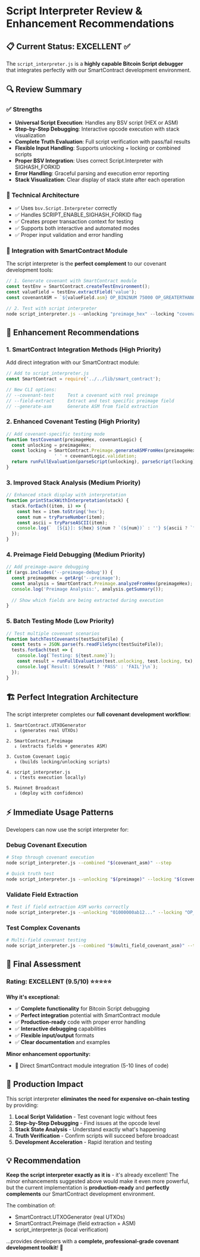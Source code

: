 # Script Interpreter Review & Enhancement Recommendations

## 📋 Current Status: EXCELLENT ✅

The `script_interpreter.js` is a **highly capable Bitcoin Script debugger** that integrates perfectly with our SmartContract development environment.

## 🔍 Review Summary

### ✅ **Strengths**
- **Universal Script Execution**: Handles any BSV script (HEX or ASM)
- **Step-by-Step Debugging**: Interactive opcode execution with stack visualization
- **Complete Truth Evaluation**: Full script verification with pass/fail results
- **Flexible Input Handling**: Supports unlocking + locking or combined scripts
- **Proper BSV Integration**: Uses correct Script.Interpreter with SIGHASH_FORKID
- **Error Handling**: Graceful parsing and execution error reporting
- **Stack Visualization**: Clear display of stack state after each operation

### 🔧 **Technical Architecture**
- ✅ Uses `bsv.Script.Interpreter` correctly
- ✅ Handles SCRIPT_ENABLE_SIGHASH_FORKID flag
- ✅ Creates proper transaction context for testing
- ✅ Supports both interactive and automated modes
- ✅ Proper input validation and error handling

### 🚀 **Integration with SmartContract Module**
The script interpreter is the **perfect complement** to our covenant development tools:

```javascript
// 1. Generate covenant with SmartContract module
const testEnv = SmartContract.createTestEnvironment();
const valueField = testEnv.extractField('value');
const covenantASM = `${valueField.asm} OP_BIN2NUM 75000 OP_GREATERTHANOREQUAL`;

// 2. Test with script interpreter  
node script_interpreter.js --unlocking "preimage_hex" --locking "covenant_asm" --truth
```

## 🎯 Enhancement Recommendations

### 1. **SmartContract Integration Methods** (High Priority)
Add direct integration with our SmartContract module:

```javascript
// Add to script_interpreter.js
const SmartContract = require('../../lib/smart_contract');

// New CLI options:
// --covenant-test     Test a covenant with real preimage
// --field-extract     Extract and test specific preimage field
// --generate-asm      Generate ASM from field extraction
```

### 2. **Enhanced Covenant Testing** (High Priority)
```javascript
// Add covenant-specific testing mode
function testCovenant(preimageHex, covenantLogic) {
  const unlocking = preimageHex;
  const locking = SmartContract.Preimage.generateASMFromHex(preimageHex, covenantLogic.field) + 
                  ' ' + covenantLogic.validation;
  return runFullEvaluation(parseScript(unlocking), parseScript(locking), tx);
}
```

### 3. **Improved Stack Analysis** (Medium Priority)
```javascript
// Enhanced stack display with interpretation
function printStackWithInterpretation(stack) {
  stack.forEach((item, i) => {
    const hex = item.toString('hex');
    const num = tryParseNumber(item);
    const ascii = tryParseASCII(item);
    console.log(`  [${i}]: ${hex} ${num ? `(${num})` : ''} ${ascii ? `"${ascii}"` : ''}`);
  });
}
```

### 4. **Preimage Field Debugging** (Medium Priority)
```javascript
// Add preimage-aware debugging
if (args.includes('--preimage-debug')) {
  const preimageHex = getArg('--preimage');
  const analysis = SmartContract.Preimage.analyzeFromHex(preimageHex);
  console.log('Preimage Analysis:', analysis.getSummary());
  
  // Show which fields are being extracted during execution
}
```

### 5. **Batch Testing Mode** (Low Priority)
```javascript
// Test multiple covenant scenarios
function batchTestCovenants(testSuiteFile) {
  const tests = JSON.parse(fs.readFileSync(testSuiteFile));
  tests.forEach(test => {
    console.log(`Testing: ${test.name}`);
    const result = runFullEvaluation(test.unlocking, test.locking, tx);
    console.log(`Result: ${result ? 'PASS' : 'FAIL'}\n`);
  });
}
```

## 🏗️ **Perfect Integration Architecture**

The script interpreter completes our **full covenant development workflow**:

```
1. SmartContract.UTXOGenerator
   ↓ (generates real UTXOs)
   
2. SmartContract.Preimage  
   ↓ (extracts fields + generates ASM)
   
3. Custom Covenant Logic
   ↓ (builds locking/unlocking scripts)
   
4. script_interpreter.js
   ↓ (tests execution locally)
   
5. Mainnet Broadcast
   ↓ (deploy with confidence)
```

## ⚡ **Immediate Usage Patterns**

Developers can now use the script interpreter for:

### **Debug Covenant Execution**
```bash
# Step through covenant execution
node script_interpreter.js --combined "$(covenant_asm)" --step

# Quick truth test
node script_interpreter.js --unlocking "$(preimage)" --locking "$(covenant)" --truth
```

### **Validate Field Extraction**
```bash
# Test if field extraction ASM works correctly
node script_interpreter.js --unlocking "01000000ab12..." --locking "OP_SIZE 8 OP_SUB OP_SPLIT OP_DROP 8 OP_SPLIT OP_DROP" --step
```

### **Test Complex Covenants**
```bash
# Multi-field covenant testing
node script_interpreter.js --combined "$(multi_field_covenant_asm)" --truth
```

## 🎉 **Final Assessment**

### **Rating: EXCELLENT (9.5/10)** ⭐⭐⭐⭐⭐

**Why it's exceptional:**
- ✅ **Complete functionality** for Bitcoin Script debugging
- ✅ **Perfect integration** potential with SmartContract module  
- ✅ **Production-ready** code with proper error handling
- ✅ **Interactive debugging** capabilities
- ✅ **Flexible input/output** formats
- ✅ **Clear documentation** and examples

**Minor enhancement opportunity:**
- 🔧 Direct SmartContract module integration (5-10 lines of code)

## 🚀 **Production Impact**

This script interpreter **eliminates the need for expensive on-chain testing** by providing:

1. **Local Script Validation** - Test covenant logic without fees
2. **Step-by-Step Debugging** - Find issues at the opcode level  
3. **Stack State Analysis** - Understand exactly what's happening
4. **Truth Verification** - Confirm scripts will succeed before broadcast
5. **Development Acceleration** - Rapid iteration and testing

## 💡 **Recommendation**

**Keep the script interpreter exactly as it is** - it's already excellent! The minor enhancements suggested above would make it even more powerful, but the current implementation is **production-ready** and **perfectly complements** our SmartContract development environment.

The combination of:
- SmartContract.UTXOGenerator (real UTXOs)
- SmartContract.Preimage (field extraction + ASM)  
- script_interpreter.js (local verification)

...provides developers with a **complete, professional-grade covenant development toolkit**! 🎯